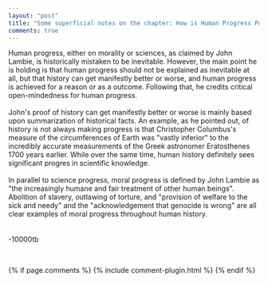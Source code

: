 ```yaml
---
layout: "post"
title: "Some superficial notes on the chapter: How is Human Progress Possible"
comments: true
---
```


Human progress, either on morality or sciences, as claimed by John Lambie, is historically mistaken to be inevitable. However, the main point he is holding is that human progress should not be explained as inevitable at all, but that history can get manifestly better or worse, and human progress is achieved for a reason or as a outcome. Following that, he credits critical open-mindedness for human progress.<br/>
<br/>
John's proof of history can get manifestly better or worse is mainly based upon summarization of historical facts. An example, as he pointed out, of history is not always making progress is that Christopher Columbus's measure of the circumferences of Earth was "vastly inferior" to the incredibly accurate measurements of the Greek astronomer Eratosthenes 1700 years earlier. While over the same time, human history definitely sees significant progres in scientific knowledge.<br/>
<br/>
In parallel to science progress, moral progress is defined by John Lambie as "the increasingly humane and fair treatment of other human beings". Abolition of slavery, outlawing of torture, and "provision of welfare to the sick and needy" and the "acknowledgement that genocide is wrong" are all clear examples of moral progress throughout human history. <br/>
<br/>
<br/>
-10000tb

<br/>

{% if page.comments %} 
{% include comment-plugin.html %}
{% endif %}
